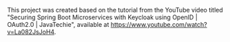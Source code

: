 This project was created based on the tutorial from the YouTube video titled "Securing Spring Boot Microservices with Keycloak using OpenID | OAuth2.0 | JavaTechie", available at https://www.youtube.com/watch?v=La082JsJoH4.
